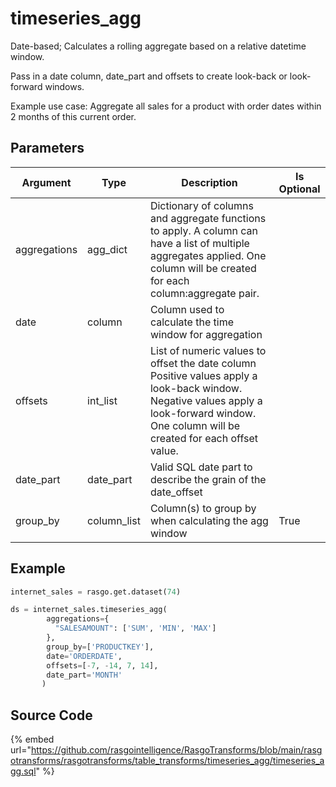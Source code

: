 

# timeseries_agg

Date-based; Calculates a rolling aggregate based on a relative datetime window.

Pass in a date column, date_part and offsets to create look-back
or look-forward windows.

Example use case: Aggregate all sales for a product with order dates
within 2 months of this current order.


## Parameters

|   Argument   |    Type     |                                                                                        Description                                                                                        | Is Optional |
| ------------ | ----------- | ----------------------------------------------------------------------------------------------------------------------------------------------------------------------------------------- | ----------- |
| aggregations | agg_dict    | Dictionary of columns and aggregate functions to apply. A column can have a list of multiple aggregates applied. One column will be created for each column:aggregate pair.               |             |
| date         | column      | Column used to calculate the time window for aggregation                                                                                                                                  |             |
| offsets      | int_list    | List of numeric values to offset the date column Positive values apply a look-back window. Negative values apply a look-forward window. One column will be created for each offset value. |             |
| date_part    | date_part   | Valid SQL date part to describe the grain of the date_offset                                                                                                                              |             |
| group_by     | column_list | Column(s) to group by when calculating the agg window                                                                                                                                     | True        |


## Example









```python
internet_sales = rasgo.get.dataset(74)

ds = internet_sales.timeseries_agg(
        aggregations={
          "SALESAMOUNT": ['SUM', 'MIN', 'MAX']
        },
        group_by=['PRODUCTKEY'],
        date='ORDERDATE',
        offsets=[-7, -14, 7, 14],
        date_part='MONTH'
       )

```



## Source Code

{% embed url="https://github.com/rasgointelligence/RasgoTransforms/blob/main/rasgotransforms/rasgotransforms/table_transforms/timeseries_agg/timeseries_agg.sql" %}

